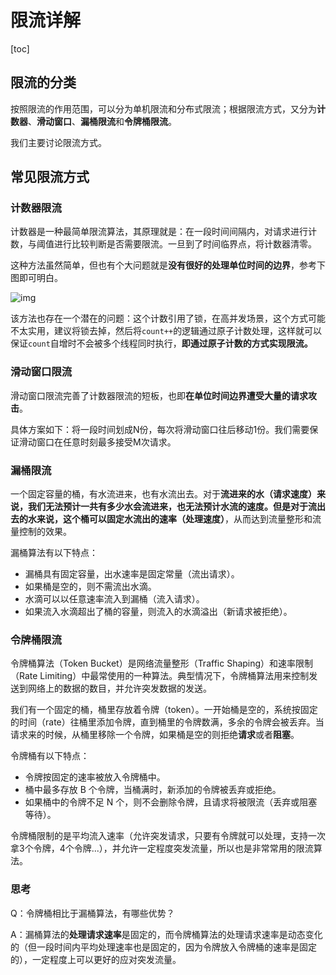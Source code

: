 # 限流详解

[toc]



## 限流的分类

按照限流的作用范围，可以分为单机限流和分布式限流；根据限流方式，又分为**计数器**、**滑动窗口**、**漏桶限流**和**令牌桶限流**。

我们主要讨论限流方式。



## 常见限流方式

### 计数器限流

计数器是一种最简单限流算法，其原理就是：在一段时间间隔内，对请求进行计数，与阈值进行比较判断是否需要限流。一旦到了时间临界点，将计数器清零。

这种方法虽然简单，但也有个大问题就是**没有很好的处理单位时间的边界**，参考下图即可明白。

![img](https://figurebed-1309161819.cos.ap-nanjing.myqcloud.com/typora/7ba261bc04c7442b8d93d6c159b7a992~tplv-k3u1fbpfcp-zoom-in-crop-mark:4536:0:0:0.awebp)

该方法也存在一个潜在的问题：这个计数引用了锁，在高并发场景，这个方式可能不太实用，建议将锁去掉，然后将`count++`的逻辑通过原子计数处理，这样就可以保证`count`自增时不会被多个线程同时执行，**即通过原子计数的方式实现限流。**



### 滑动窗口限流

滑动窗口限流完善了计数器限流的短板，也即**在单位时间边界遭受大量的请求攻击**。

具体方案如下：将一段时间划成N份，每次将滑动窗口往后移动1份。我们需要保证滑动窗口在任意时刻最多接受M次请求。



### 漏桶限流

一个固定容量的桶，有水流进来，也有水流出去。对于**流进来的水（请求速度）**来说，我们无法预计一共有多少水会流进来，也无法预计水流的速度。但是对于流出去的水来说，这个桶可以固定**水流出的速率（处理速度）**，从而达到流量整形和流量控制的效果。

漏桶算法有以下特点：

- 漏桶具有固定容量，出水速率是固定常量（流出请求）。
- 如果桶是空的，则不需流出水滴。
- 水滴可以以任意速率流入到漏桶（流入请求）。
- 如果流入水滴超出了桶的容量，则流入的水滴溢出（新请求被拒绝）。



### 令牌桶限流

令牌桶算法（Token Bucket）是网络流量整形（Traffic Shaping）和速率限制（Rate Limiting）中最常使用的一种算法。典型情况下，令牌桶算法用来控制发送到网络上的数据的数目，并允许突发数据的发送。

我们有一个固定的桶，桶里存放着令牌（token）。一开始桶是空的，系统按固定的时间（rate）往桶里添加令牌，直到桶里的令牌数满，多余的令牌会被丢弃。当请求来的时候，从桶里移除一个令牌，如果桶是空的则拒绝**请求**或者**阻塞**。

令牌桶有以下特点：

- 令牌按固定的速率被放入令牌桶中。
- 桶中最多存放 B 个令牌，当桶满时，新添加的令牌被丢弃或拒绝。
- 如果桶中的令牌不足 N 个，则不会删除令牌，且请求将被限流（丢弃或阻塞等待）。

令牌桶限制的是平均流入速率（允许突发请求，只要有令牌就可以处理，支持一次拿3个令牌，4个令牌...），并允许一定程度突发流量，所以也是非常常用的限流算法。



### 思考

Q：令牌桶相比于漏桶算法，有哪些优势？

A：漏桶算法的**处理请求速率**是固定的，而令牌桶算法的处理请求速率是动态变化的（但一段时间内平均处理速率也是固定的，因为令牌放入令牌桶的速率是固定的），一定程度上可以更好的应对突发流量。
